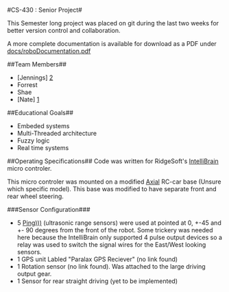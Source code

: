 #CS-430 : Senior Project#

This Semester long project was placed on git during the last two weeks for better version control and collaboration.

A more complete documentation is available for download as a PDF under [docs/roboDocumentation.pdf](docs/roboDocumenation.pdf)

##Team Members##
* [Jennings] [2]
* Forrest
* Shae
* [Nate] [1]

##Educational Goals##
* Embeded systems
* Multi-Threaded architecture
* Fuzzy logic
* Real time systems

##Operating Specifications##
Code was written for RidgeSoft's [IntelliBrain](http://www.ridgesoft.com/intellibrain/intellibrain.htm) micro controler.

This micro controler was mounted on a modified [Axial](http://www.axialracing.com/) RC-car base (Unsure which specific model). This base was modified to have separate front and rear wheel steering. 

###Sensor Configuration###
* 5 [Ping)))](http://www.parallax.com/tabid/768/ProductID/92/Default.aspx) (ultrasonic range sensors) were used at pointed at 0, +-45 and +- 90 degrees from the front of the robot. Some trickery was needed here because the IntelliBrain only supported 4 pulse output devices so a relay was used to switch the signal wires for the East/West looking sensors.
* 1 GPS unit Labled "Paralax GPS Reciever" (no link found)
* 1 Rotation sensor (no link found). Was attached to the large driving output gear.
* 1 Sensor for rear straight driving (yet to be implemented)



[1]: http://nathanjkwoods.com "Nathan's Personal Website"
[2]: http://www.townsendjennings.com "Jennings' Personal Website"